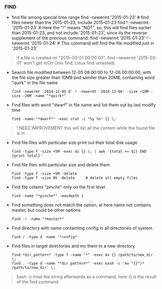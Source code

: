 ### FIND ###

* find file among special time range
      find -newermt '2015-01-23'    #  find files newer than the 2015-01-23, include 2015-01-23
      find ! -newermt '2015-01-23'  #  Here the "!" means "NOT", so, this will find files earlier than 2015-01-23, and not include '2015-01-23', since its the reverse supplement of the previous command.
      find  -newermt '2015-01-23' ! -newermt '2015-01-24'   # This command will find the file modified just in '2015-01-23'

> if a file is created on "2015-03-01 00:00:00", find -newermt '2015-03-01' won't get it(On Unix find, Linux find untested).


* Search file modified between 12-05 08:00:00 to 12-06 00:00:00, with the file size greater than 10MB and samller than 20MB, containing word "quirk" in the file name

      find -newermt '2014-12-05 8' ! -newermt '2014-12-06' -size +10M -size -20M -name "*quirk*"

* Find files with word "dwarf" in file name and list them out by last modify time

      find -name "*dwarf*" -exec stat -c "%y %n" {} \;

> ! NEED IMPROVEMENT  this will list all the content while the found file is in


* Find file files with particular size print out their total disk usage

      find -type f -size +5M -exec du {} \; | awk '{total += $1} END {print total}'


* Find file files with particular size and delete them

      find -type f -size +5M -delete
      find -type f -size 0k -delete     # delete all empty files


* Find file cotains "*pinche*" only on the first level

      find -name "*pinche*" -maxdepth 1


* Find something does not match the option, at here name not contains master, but could be other options

      find -! -name "*master*"


* Find directory with name containling config in all directories of system

      find / -type d -name '*config*'


* Find files in target directories and mv them to a new directory

      find *dir_pattern* -type f -name "*" -exec mv {} /path/to/new_dir \;
      find . -type d -name "*dir_pattern*" -exec bash -c 'mv "{}"/* /path/to/new_dir' \;

>   bash -c treat the string afterwards as a command, here {} is the result of the find command

